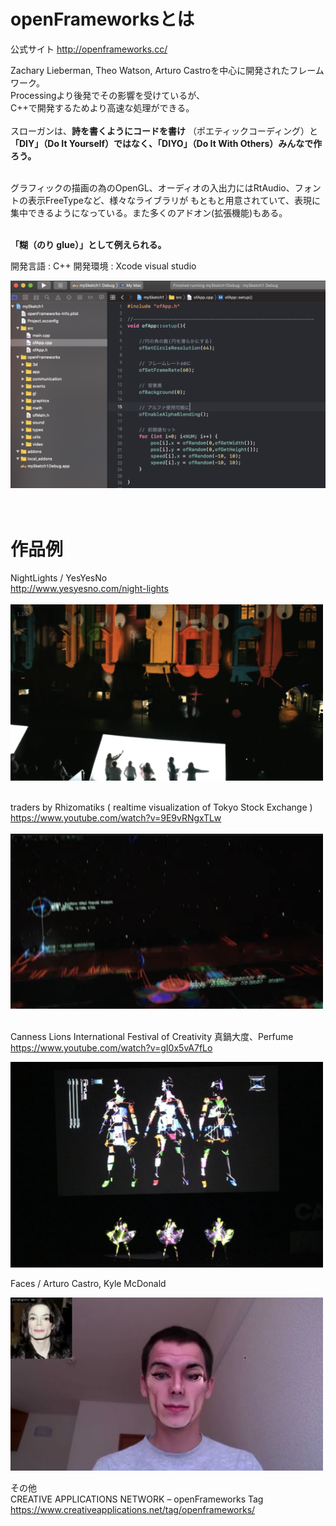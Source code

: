 # openFrameworksとは

公式サイト
http://openframeworks.cc/

Zachary Lieberman, Theo Watson, Arturo Castroを中心に開発されたフレームワーク。 <br>
Processingより後発でその影響を受けているが、<br>C++で開発するためより高速な処理ができる。<br><br>
スローガンは、**詩を書くようにコードを書け** （ポエティックコーディング）と<br>
**「DIY」（Do It Yourself）ではなく、「DIYO」（Do It With Others）みんなで作ろう。**<br><br>

グラフィックの描画の為のOpenGL、オーディオの入出力にはRtAudio、フォントの表示FreeTypeなど、様々なライブラリが
もともと用意されていて、表現に集中できるようになっている。また多くのアドオン(拡張機能)もある。<br><br>

**「糊（のり glue）」として例えられる。**

開発言語 : C++ 
開発環境 : Xcode visual studio

<img src="images/of.png" width="600px">
<br>
<br>
<br>

# 作品例

NightLights / YesYesNo <br>
http://www.yesyesno.com/night-lights 
<br><br>
<img src="images/NightLights.png" width="500px"><br><br>

traders by Rhizomatiks ( realtime visualization of Tokyo Stock Exchange )<br>
https://www.youtube.com/watch?v=9E9vRNgxTLw
<br><br>
<img src="images/traders.png" width="500px"><br><br>


Canness Lions International Festival of Creativity 
真鍋大度、Perfume <br>
https://www.youtube.com/watch?v=gI0x5vA7fLo
<br>

<img src="images/pufume.png" width="500px">

Faces / Arturo Castro, Kyle McDonald

<img src="images/faces.jpg" width="500px">

その他
<br>
CREATIVE APPLICATIONS NETWORK – openFrameworks Tag 
https://www.creativeapplications.net/tag/openframeworks/
